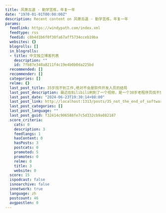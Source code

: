 ```yaml
---
title: 风萧古道 - 勤学苦练，年复一年
date: "1970-01-01T00:00:00Z"
description: Recent content on 风萧古道 - 勤学苦练，年复一年
params:
  feedlink: https://windypath.com/index.xml
  feedtype: rss
  feedid: c8b4d1b6f0f30fa67aff5734cceb19ba
  websites: {}
  blogrolls: []
  in_blogrolls:
  - title: 中文独立博客列表
    description: ""
    id: 7fb87e348a8211f4c19e4b0b0da225bd
  recommended: []
  recommender: []
  categories: []
  relme: {}
  last_post_title: 35岁找不到工作,绝对不会是软件开发人员的结局
  last_post_description: 最近在Bilibili刷到了一个视频，是一个38岁老程序员找不到工作后，发了个视频发发牢骚。视频链接。看了之后很有感慨，因为我自己在2023年也经历了总
  last_post_date: "2024-06-23T19:30:14+08:00"
  last_post_link: http://localhost:1313/posts/35_not_the_end_of_software_developer/
  last_post_categories: []
  last_post_language: ""
  last_post_guid: f32414c906588fe7c5d332cb9a082187
  score_criteria:
    cats: 0
    description: 3
    feedlangs: 1
    hasContent: 0
    hasPosts: 3
    postcats: 0
    promoted: 5
    promotes: 0
    relme: 0
    title: 3
    website: 0
  score: 15
  ispodcast: false
  isnoarchive: false
  innetwork: true
  language: zh
  postcount: 46
  avgpostlen: 0
---
```

